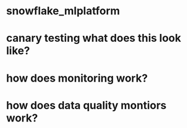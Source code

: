# snowflake_mlplatform

# canary testing what does this look like?
# how does monitoring work?
# how does data quality montiors work?
